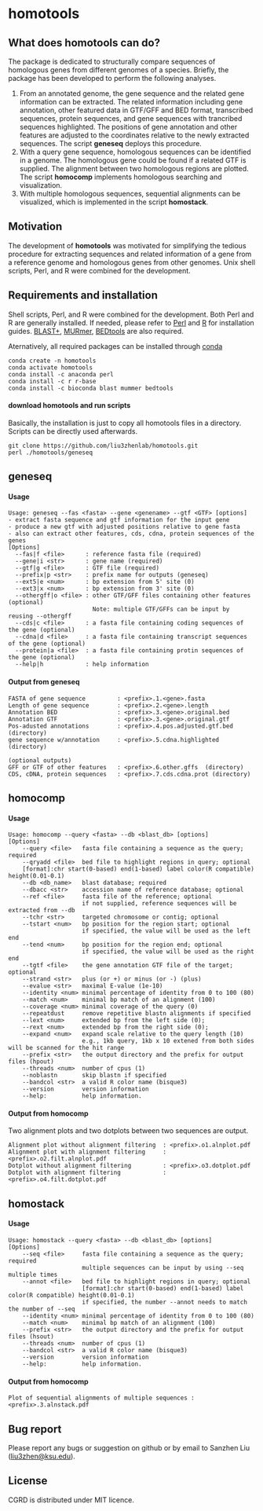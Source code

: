 # homotools

## What does homotools can do?

The package is dedicated to structurally compare sequences of homologous genes from different genomes of a species. Briefly, the package has been developed to perform the following analyses.

1. From an annotated genome, the gene sequence and the related gene information can be extracted. The related information including gene annotation, other featured data in GTF/GFF and BED format, transcribed sequences, protein sequences, and gene sequences with trancribed sequences highlighted. The positions of gene annotation and other features are adjusted to the coordinates relative to the newly extracted sequences. The script **geneseq** deploys this procedure.
2. With a query gene sequence, homologous sequences can be identified in a genome. The homologous gene could be found if a related GTF is supplied. The alignment between two homologous regions are plotted. The script **homocomp** implements homologous searching and visualization.
3. With multiple homologous sequences, sequential alignments can be visualized, which is implemented in the script **homostack**.

## Motivation

The development of **homotools** was motivated for simplifying the tedious procedure for extracting sequences and related information of a gene from a reference genome and homologous genes from other genomes. Unix shell scripts, Perl, and R were combined for the development.

## Requirements and installation

Shell scripts, Perl, and R were combined for the development. Both Perl and R are generally installed. If needed, please refer to [Perl](https://www.perl.org/) and [R](https://www.r-project.org/) for installation guides. [BLAST+](https://ftp.ncbi.nlm.nih.gov/blast/executables/blast+/LATEST/), [MURmer](http://mummer.sourceforge.net/), [BEDtools](https://bedtools.readthedocs.io/en/latest/) are also required.

Aternatively, all required packages can be installed through [conda](https://docs.conda.io/en/latest/)

```
conda create -n homotools
conda activate homotools
conda install -c anaconda perl
conda install -c r r-base
conda install -c bioconda blast mummer bedtools
```

#### download homotools and run scripts

Basically, the installation is just to copy all homotools files in a directory. Scripts can be directly used afterwards.

```
git clone https://github.com/liu3zhenlab/homotools.git 
perl ./homotools/geneseq
```

## geneseq

#### Usage

```
Usage: geneseq --fas <fasta> --gene <genename> --gtf <GTF> [options]
- extract fasta sequence and gtf information for the input gene
- produce a new gtf with adjusted positions relative to gene fasta
- also can extract other features, cds, cdna, protein sequences of the genes
[Options]
  --fas|f <file>      : reference fasta file (required)
  --gene|i <str>      : gene name (required)
  --gtf|g <file>      : GTF file (required)
  --prefix|p <str>    : prefix name for outputs (geneseq)
  --ext5|e <num>      : bp extension from 5' site (0)
  --ext3|x <num>      : bp extension from 3' site (0)
  --othergff|o <file> : other GTF/GFF files containing other features (optional)
                        Note: multiple GTF/GFFs can be input by reusing --othergff
  --cds|c <file>      : a fasta file containing coding sequences of the gene (optional)
  --cdna|d <file>     : a fasta file containing transcript sequences of the gene (optional)
  --protein|a <file>  : a fasta file containing protin sequences of the gene (optional)
  --help|h            : help information
```

#### Output from geneseq

```
FASTA of gene sequence         : <prefix>.1.<gene>.fasta
Length of gene sequence        : <prefix>.2.<gene>.length
Annotation BED                 : <prefix>.3.<gene>.original.bed
Annotation GTF                 : <prefix>.3.<gene>.original.gtf
Pos-adusted annotations        : <prefix>.4.pos.adjusted.gtf.bed (directory)
gene sequence w/annotation     : <prefix>.5.cdna.highlighted (directory)

(optional outputs)
GFF or GTF of other features   : <prefix>.6.other.gffs  (directory)
CDS, cDNA, protein sequences   : <prefix>.7.cds.cdna.prot (directory)
```

## homocomp

#### Usage

```
Usage: homocomp --query <fasta> --db <blast_db> [options]
[Options]
    --query <file>   fasta file containing a sequence as the query; required
    --qryadd <file>  bed file to highlight regions in query; optional 
    [format]:chr start(0-based) end(1-based) label color(R compatible) height(0.01-0.1)
    --db <db_name>   blast database; required
    --dbacc <str>    accession name of reference database; optional
    --ref <file>     fasta file of the reference; optional
                     if not supplied, reference sequences will be extracted from --db
    --tchr <str>     targeted chromosome or contig; optional
    --tstart <num>   bp position for the region start; optional
                     if specified, the value will be used as the left end
    --tend <num>     bp position for the region end; optional
                     if specified, the value will be used as the right end
    --tgtf <file>    the gene annotation GTF file of the target; optional
    --strand <str>   plus (or +) or minus (or -) (plus)
    --evalue <str>   maximal E-value (1e-10)
    --identity <num> minimal percentage of identity from 0 to 100 (80)
    --match <num>    minimal bp match of an alignment (100)
    --coverage <num> minimal coverage of the query (0)
    --repeatdust     remove repetitive blastn alignments if specified
    --lext <num>     extended bp from the left side (0);
    --rext <num>     extended bp from the right side (0);
    --expand <num>   expand scale relative to the query length (10)
                     e.g., 1kb query, 1kb x 10 extened from both sides will be scanned for the hit range
    --prefix <str>   the output directory and the prefix for output files (hpout)
    --threads <num>  number of cpus (1)
    --noblastn       skip blastn if specified
    --bandcol <str>  a valid R color name (bisque3)
    --version        version information
    --help:          help information.
```

#### Output from homocomp

Two alignment plots and two dotplots between two sequences are output.

```
Alignment plot without alignment filtering  : <prefix>.o1.alnplot.pdf
Alignment plot with alignment filtering     : <prefix>.o2.filt.alnplot.pdf
Dotplot without alignment filtering         : <prefix>.o3.dotplot.pdf
Dotplot with alignment filtering            : <prefix>.o4.filt.dotplot.pdf
```

## homostack

#### Usage

```
Usage: homostack --query <fasta> --db <blast_db> [options]
[Options]
    --seq <file>     fasta file containing a sequence as the query; required
                     multiple sequences can be input by using --seq multiple times
    --annot <file>   bed file to highlight regions in query; optional 
                     [format]:chr start(0-based) end(1-based) label color(R compatible) height(0.01-0.1)
                     if specified, the number --annot needs to match the number of --seq
    --identity <num> minimal percentage of identity from 0 to 100 (80)
    --match <num>    minimal bp match of an alignment (100)
    --prefix <str>   the output directory and the prefix for output files (hsout)
    --threads <num>  number of cpus (1)
    --bandcol <str>  a valid R color name (bisque3)
    --version        version information
    --help:          help information.
```

#### Output from homocomp

```
Plot of sequential alignments of multiple sequences : <prefix>.3.alnstack.pdf
```

## Bug report

Please report any bugs or suggestion on github or by email to Sanzhen Liu ([liu3zhen@ksu.edu](mailto:liu3zhen@ksu.edu)).

## License

CGRD is distributed under MIT licence.

### 